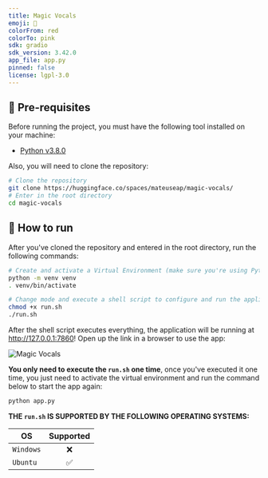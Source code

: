```yaml
---
title: Magic Vocals
emoji: 🦀
colorFrom: red
colorTo: pink
sdk: gradio
sdk_version: 3.42.0
app_file: app.py
pinned: false
license: lgpl-3.0
---
```


## 🔧 Pre-requisites

Before running the project, you must have the following tool installed on your machine: 
* [Python v3.8.0](https://www.python.org/downloads/release/python-380/)

Also, you will need to clone the repository:

```bash
# Clone the repository
git clone https://huggingface.co/spaces/mateuseap/magic-vocals/
# Enter in the root directory
cd magic-vocals
```

## 🚀 How to run

After you've cloned the repository and entered in the root directory, run the following commands:

```bash
# Create and activate a Virtual Environment (make sure you're using Python v3.8.0 to do it)
python -m venv venv
. venv/bin/activate

# Change mode and execute a shell script to configure and run the application
chmod +x run.sh
./run.sh
```

After the shell script executes everything, the application will be running at http://127.0.0.1:7860! Open up the link in a browser to use the app:

![Magic Vocals](https://i.imgur.com/V55oKv8.png)

**You only need to execute the `run.sh` one time**, once you've executed it one time, you just need to activate the virtual environment and run the command below to start the app again:

```bash
python app.py
```

**THE `run.sh` IS SUPPORTED BY THE FOLLOWING OPERATING SYSTEMS:**


| OS        | Supported |
|-----------|:---------:|
| `Windows` |     ❌    |
| `Ubuntu`  |     ✅    |